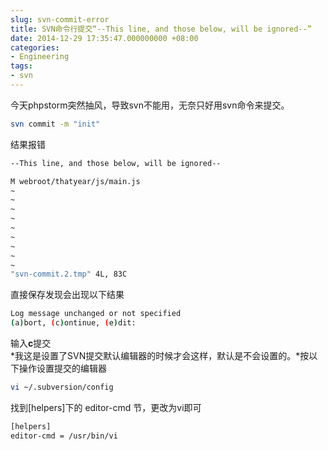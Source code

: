 ```yaml
---
slug: svn-commit-error
title: SVN命令行提交“--This line, and those below, will be ignored--”
date: 2014-12-29 17:35:47.000000000 +08:00
categories:
- Engineering
tags:
- svn
---
```

今天phpstorm突然抽风，导致svn不能用，无奈只好用svn命令来提交。

```bash
svn commit -m "init"
```

结果报错

```bash
--This line, and those below, will be ignored--

M webroot/thatyear/js/main.js
~ 
~ 
~ 
~ 
~ 
~ 
~ 
~ 
~ 
"svn-commit.2.tmp" 4L, 83C
```

直接保存发现会出现以下结果

```bash
Log message unchanged or not specified
(a)bort, (c)ontinue, (e)dit:
```

输入**c**提交   
*我这是设置了SVN提交默认编辑器的时候才会这样，默认是不会设置的。*按以下操作设置提交的编辑器   

```bash
vi ~/.subversion/config 
```

找到[helpers]下的 editor-cmd 节，更改为vi即可   

```bash
[helpers]
editor-cmd = /usr/bin/vi
```